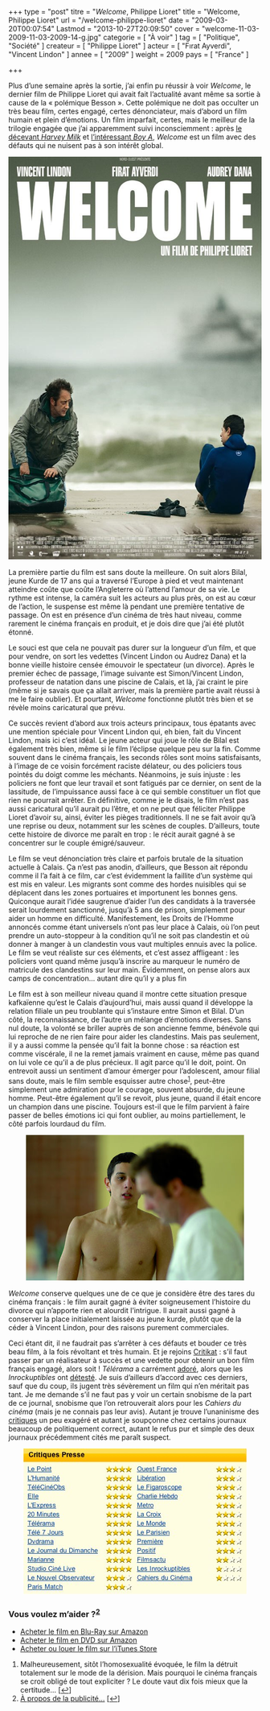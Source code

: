 +++
type = "post"
titre = "<em>Welcome</em>, Philippe Lioret"
title = "Welcome, Philippe Lioret"
url = "/welcome-philippe-lioret"
date = "2009-03-20T00:07:54"
Lastmod = "2013-10-27T20:09:50"
cover = "welcome-11-03-2009-11-03-2009-14-g.jpg"
categorie = [ "À voir" ]
tag = [ "Politique", "Société" ]
createur = [ "Philippe Lioret" ]
acteur = [ "Fırat Ayverdi", "Vincent Lindon" ]
annee = [ "2009" ]
weight = 2009
pays = [ "France" ]

+++

<p>Plus d&rsquo;une semaine après la sortie, j&rsquo;ai enfin pu réussir à voir <em>Welcome</em>, le dernier film de Philippe Lioret qui avait fait l&rsquo;actualité avant même sa sortie à cause de la « polémique Besson ». Cette polémique ne doit pas occulter un très beau film, certes engagé, certes dénonciateur, mais d&rsquo;abord un film humain et plein d&rsquo;émotions. Un film imparfait, certes, mais le meilleur de la trilogie engagée que j&rsquo;ai apparemment suivi inconsciemment : après <a href="/harvey-milk-gus-van-sant/">le décevant <em>Harvey Milk</em></a> et <a href="/boy-a/">l&rsquo;intéressant <em>Boy A</em></a>, <em>Welcome </em>est un film avec des défauts qui ne nuisent pas à son intérêt global.</p>
<div style="text-align: justify;"><a href="http://www.allocine.fr/film/fichefilm_gen_cfilm=111722.html"><img class="aligncenter" src="welcome.jpg" border="0" alt="welcome.jpg" width="600" height="800" /></a></div>
<p>La première partie du film est sans doute la meilleure. On suit alors Bilal, jeune Kurde de 17 ans qui a traversé l&rsquo;Europe à pied et veut maintenant atteindre coûte que coûte l&rsquo;Angleterre où l&rsquo;attend l&rsquo;amour de sa vie. Le rythme est intense, la caméra suit les acteurs au plus près, on est au cœur de l&rsquo;action, le suspense est même là pendant une première tentative de passage. On est en présence d&rsquo;un cinéma de très haut niveau, comme rarement le cinéma français en produit, et je dois dire que j&rsquo;ai été plutôt étonné.</p>
<p>Le souci est que cela ne pouvait pas durer sur la longueur d&rsquo;un film, et que pour vendre, on sort les vedettes (Vincent Lindon ou Audrez Dana) et la bonne vieille histoire censée émouvoir le spectateur (un divorce). Après le premier échec de passage, l&rsquo;image suivante est Simon/Vincent Lindon, professeur de natation dans une piscine de Calais, et là, j&rsquo;ai craint le pire (même si je savais que ça allait arriver, mais la première partie avait réussi à me le faire oublier). Et pourtant, <em>Welcome</em> fonctionne plutôt très bien et se révèle moins caricatural que prévu.</p>
<p>Ce succès revient d&rsquo;abord aux trois acteurs principaux, tous épatants avec une mention spéciale pour Vincent Lindon qui, eh bien, fait du Vincent Lindon, mais ici c&rsquo;est idéal. Le jeune acteur qui joue le rôle de Bilal est également très bien, même si le film l&rsquo;éclipse quelque peu sur la fin. Comme souvent dans le cinéma français, les seconds rôles sont moins satisfaisants, à l&rsquo;image de ce voisin forcément raciste délateur, ou des policiers tous pointés du doigt comme les méchants. Néanmoins, je suis injuste : les policiers ne font que leur travail et sont fatigués par ce dernier, on sent de la lassitude, de l&rsquo;impuissance aussi face à ce qui semble constituer un flot que rien ne pourrait arrêter. En définitive, comme je le disais, le film n&rsquo;est pas aussi caricatural qu&rsquo;il aurait pu l&rsquo;être, et on ne peut que féliciter Philippe Lioret d&rsquo;avoir su, ainsi, éviter les pièges traditionnels. Il ne se fait avoir qu&rsquo;à une reprise ou deux, notamment sur les scènes de couples. D&rsquo;ailleurs, toute cette histoire de divorce me paraît en trop : le récit aurait gagné à se concentrer sur le couple émigré/sauveur.</p>
<p>Le film se veut dénonciation très claire et parfois brutale de la situation actuelle à Calais. Ça n&rsquo;est pas anodin, d&rsquo;ailleurs, que Besson ait répondu comme il l&rsquo;a fait à ce film, car c&rsquo;est évidemment la faillite d&rsquo;un système qui est mis en valeur. Les migrants sont comme des hordes nuisibles qui se déplacent dans les zones portuaires et importunent les bonnes gens. Quiconque aurait l&rsquo;idée saugrenue d&rsquo;aider l&rsquo;un des candidats à la traversée serait lourdement sanctionné, jusqu&rsquo;à 5 ans de prison, simplement pour aider un homme en difficulté. Manifestement, les Droits de l&rsquo;Homme annoncés comme étant universels n&rsquo;ont pas leur place à Calais, où l&rsquo;on peut prendre un auto-stoppeur à la condition qu&rsquo;il ne soit pas clandestin et où donner à manger à un clandestin vous vaut multiples ennuis avec la police. Le film se veut réaliste sur ces éléments, et c&rsquo;est assez affligeant : les policiers vont quand même jusqu&rsquo;à inscrire au marqueur le numéro de matricule des clandestins sur leur main. Évidemment, on pense alors aux camps de concentration&#8230; autant dire qu&rsquo;il y a plus fin</p>
<p>Le film est à son meilleur niveau quand il montre cette situation presque kafkaïenne qu&rsquo;est le Calais d&rsquo;aujourd&rsquo;hui, mais aussi quand il développe la relation filiale un peu troublante qui s&rsquo;instaure entre Simon et Bilal. D&rsquo;un côté, la reconnaissance, de l&rsquo;autre un mélange d&rsquo;émotions diverses. Sans nul doute, la volonté se briller auprès de son ancienne femme, bénévole qui lui reproche de ne rien faire pour aider les clandestins. Mais pas seulement, il y a aussi comme la pensée qu&rsquo;il fait la bonne chose : sa réaction est comme viscérale, il ne la remet jamais vraiment en cause, même pas quand on lui vole ce qu&rsquo;il a de plus précieux. Il agit parce qu&rsquo;il le doit, point. On entrevoit aussi un sentiment d&rsquo;amour émerger pour l&rsquo;adolescent, amour filial sans doute, mais le film semble esquisser autre chose<sup><a href="#footnote_0_1391" id="identifier_0_1391" class="footnote-link footnote-identifier-link" title="Malheureusement, sit&ocirc;t l&rsquo;homosexualit&eacute; &eacute;voqu&eacute;e, le film la d&eacute;truit totalement sur le mode de la d&eacute;rision. Mais pourquoi le cin&eacute;ma fran&ccedil;ais se croit oblig&eacute; de tout expliciter ? Le doute vaut dix fois mieux que la certitude&hellip;">1</a></sup>, peut-être simplement une admiration pour le courage, souvent absurde, du jeune homme. Peut-être également qu&rsquo;il se revoit, plus jeune, quand il était encore un champion dans une piscine. Toujours est-il que le film parvient à faire passer de belles émotions ici qui font oublier, au moins partiellement, le côté parfois lourdaud du film.</p>
<div style="text-align: center;"><img class="aligncenter" src="welcome2.jpeg" border="0" alt="welcome2.jpeg" width="434" height="289" /></div>
<p><em>Welcome</em> conserve quelques une de ce que je considère être des tares du cinéma français : le film aurait gagné à éviter soigneusement l&rsquo;histoire du divorce qui n&rsquo;apporte rien et alourdit l&rsquo;intrigue. Il aurait aussi gagné à conserver la place initialement laissée au jeune kurde, plutôt que de la céder à Vincent Lindon, pour des raisons purement commerciales.</p>
<p>Ceci étant dit, il ne faudrait pas s&rsquo;arrêter à ces défauts et bouder ce très beau film, à la fois révoltant et très humain. Et je rejoins <a href="http://www.critikat.com/Welcome.html">Critikat</a> : s&rsquo;il faut passer par un réalisateur à succès et une vedette pour obtenir un bon film français engagé, alors soit ! <em>Télérama</em> a carrément <a href="http://www.telerama.fr/cinema/films/welcome,370882,critique.php">adoré</a>, alors que les <em>Inrockuptibles</em> ont <a href="http://www.lesinrocks.com/cine/cinema-article/article/welcome/">détesté</a>. Je suis d&rsquo;ailleurs d&rsquo;accord avec ces derniers, sauf que du coup, ils jugent très sévèrement un film qui n&rsquo;en méritait pas tant. Je me demande s&rsquo;il ne faut pas y voir un certain snobisme de la part de ce journal, snobisme que l&rsquo;on retrouverait alors pour les <em>Cahiers du cinéma</em> (mais je ne connais pas leur avis). Autant je trouve l&rsquo;unaninisme des <a href="http://www.allocine.fr/film/revuedepresse_gen_cfilm=111722&amp;note=4&amp;ccritique=19292713.html">critiques</a> un peu exagéré et autant je soupçonne chez certains journaux beaucoup de politiquement correct, autant le refus pur et simple des deux journaux précédemment cités me paraît suspect.</p>
<div style="text-align: center;"><img src="welcome-allocine.jpg" border="0" alt="Welcome - AlloCiné.jpg" width="444" height="290" /></div>
<div class="amazon">
<h3>Vous voulez m&rsquo;aider ?<sup><a href="#footnote_1_1391" id="identifier_1_1391" class="footnote-link footnote-identifier-link" title="&Agrave; propos de la publicit&eacute;&hellip;">2</a></sup></h3>
<ul>
<li><a href="http://www.amazon.fr/gp/product/B001XCWOJY/ref=as_li_ss_tl?ie=UTF8&tag=leblogdenic07-21&linkCode=as2&camp=1642&creative=19458&creativeASIN=B001XCWOJY">Acheter le film en Blu-Ray sur Amazon</a></li>
<li><a href="http://www.amazon.fr/gp/product/B001XCWOJE/ref=as_li_ss_tl?ie=UTF8&tag=leblogdenic07-21&linkCode=as2&camp=1642&creative=19458&creativeASIN=B001XCWOJE">Acheter le film en DVD sur Amazon</a></li>
<li><a href="https://itunes.apple.com/fr/movie/welcome-2009/id365222886">Acheter ou louer le film sur l&rsquo;iTunes Store</a></li>
</ul>
</div>
<ol class="footnotes"><li id="footnote_0_1391" class="footnote">Malheureusement, sitôt l&rsquo;homosexualité évoquée, le film la détruit totalement sur le mode de la dérision. Mais pourquoi le cinéma français se croit obligé de tout expliciter ? Le doute vaut dix fois mieux que la certitude&#8230; [<a href="#identifier_0_1391" class="footnote-link footnote-back-link">&#8617;</a>]</li><li id="footnote_1_1391" class="footnote"><a href="/soutien/">À propos de la publicité…</a> [<a href="#identifier_1_1391" class="footnote-link footnote-back-link">&#8617;</a>]</li></ol>
